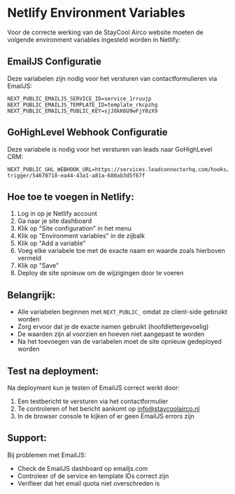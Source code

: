# Netlify Environment Variables

Voor de correcte werking van de StayCool Airco website moeten de volgende environment variables ingesteld worden in Netlify:

## EmailJS Configuratie

Deze variabelen zijn nodig voor het versturen van contactformulieren via EmailJS:

```
NEXT_PUBLIC_EMAILJS_SERVICE_ID=service_1rruujp
NEXT_PUBLIC_EMAILJS_TEMPLATE_ID=template_rkcpzhg
NEXT_PUBLIC_EMAILJS_PUBLIC_KEY=sjJ8kK6U9wFjY0zX9
```

## GoHighLevel Webhook Configuratie

Deze variabele is nodig voor het versturen van leads naar GoHighLevel CRM:

```
NEXT_PUBLIC_GHL_WEBHOOK_URL=https://services.leadconnectorhq.com/hooks/k90zUH3RgEQLfj7Yc55b/webhook-trigger/54670718-ea44-43a1-a81a-680ab3d5f67f
```

## Hoe toe te voegen in Netlify:

1. Log in op je Netlify account
2. Ga naar je site dashboard
3. Klik op "Site configuration" in het menu
4. Klik op "Environment variables" in de zijbalk
5. Klik op "Add a variable"
6. Voeg elke variabele toe met de exacte naam en waarde zoals hierboven vermeld
7. Klik op "Save"
8. Deploy de site opnieuw om de wijzigingen door te voeren

## Belangrijk:

- Alle variabelen beginnen met `NEXT_PUBLIC_` omdat ze client-side gebruikt worden
- Zorg ervoor dat je de exacte namen gebruikt (hoofdlettergevoelig)
- De waarden zijn al voorzien en hoeven niet aangepast te worden
- Na het toevoegen van de variabelen moet de site opnieuw gedeployed worden

## Test na deployment:

Na deployment kun je testen of EmailJS correct werkt door:
1. Een testbericht te versturen via het contactformulier
2. Te controleren of het bericht aankomt op info@staycoolairco.nl
3. In de browser console te kijken of er geen EmailJS errors zijn

## Support:

Bij problemen met EmailJS:
- Check de EmailJS dashboard op emailjs.com
- Controleer of de service en template IDs correct zijn
- Verifieer dat het email quota niet overschreden is